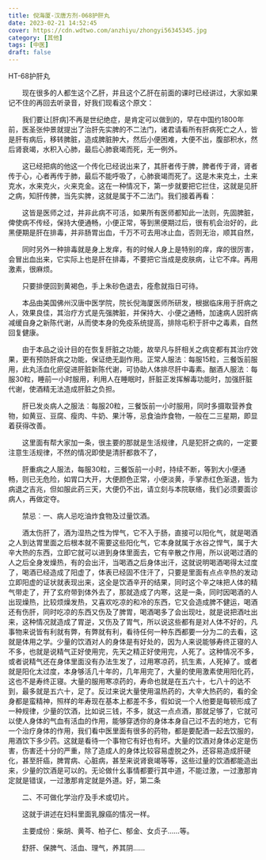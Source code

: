 ```yaml
---
title: 倪海厦-汉唐方剂-068护肝丸
date: 2023-02-21 14:52:45
cover: https://cdn.wdtwo.com/anzhiyu/zhongyi56345345.jpg
category: [其他]
tags: [中医]
draft: false
---
```


HT-68护肝丸

<!--more-->

　　现在很多的人都生这个乙肝，并且这个乙肝在前面的课时已经讲过，大家如果记不住的再回去听录音，好我们现看这个原文：

　　我们要让[肝病]不再是世纪绝症，是肯定可以做到的，早在中国约1800年前，医圣张仲景就提出了治肝先实脾的不二法门，诸君请看所有肝病死亡之人，皆是肝有病后，移转脾脏，造成脾脏肿大，然后小便困难，大便不出，腹部积水，然后肾衰竭，水积入心肺，最后心肺衰竭而死，无一例外。

　　这已经把病的他这一个传化已经说出来了，其肝者传于脾，脾者传于肾，肾者传于心，心者再传于肺，最后不能呼吸了，心肺衰竭而死了。这是木来克土，土来克水，水来克火，火来克金。这在一种情况下，第一步就要把它拦住，这就是见肝之病，知肝传脾，当先实脾，这就是属于不二法门。我们接着再看：

　　这皆是医师之过，并非此病不可活，如果所有医师都知此一法则，先固脾脏，俾使病不传经，保持大便通畅，小便正常，等到黑便期过后，很有机会治好的，此黑便期是肝在排毒，并非肠胃出血，千万不可去用冰止血，否则无治，顺其自然，

　　同时另外一种排毒就是身上发痒，有的时候人身上是特别的痒，痒的很厉害，会冒出血出来，它实际上也是肝在排毒，不要把它当成是皮肤病，让它不痒。再用激素，很麻烦。

　　只要排便回到黄褐色，手上朱砂色退去，痊愈就指日可待。

　　本品由美国佛州汉唐中医学院，院长倪海厦医师所研发，根据临床用于肝病之人，效果良佳，其治疗方式是先强脾脏，并保持大、小便之通畅，加速病人因肝病减缓自身之新陈代谢，从而使本身的免疫系统提高，排除屯积于肝中之毒素，自然回复健康。

　　由于本品之设计目的在恢复肝脏之功能，故举凡与肝相关之病变都有其治疗效果，更有预防肝病之功能，保证绝无副作用。正常人服法︰每服15粒，三餐饭前服用，此丸活血化瘀促进肝脏新陈代谢，可协助人体排尽肝中毒素。酗酒人服法︰每服30粒，睡前一小时服用，利用人在睡眠时，肝脏正发挥解毒功能时，加强肝脏代谢，使酒精无法造成肝脏之负担。

　　肝已发炎病人之服法︰每服20粒，三餐饭前一小时服用，同时多摄取营养食物，如黄豆、豆腐、瘦肉、牛奶、果汁等，忌食油炸食物，一般在二三星期，即显着获得改善。

　　这里面有帮大家加一条，很主要的那就是生活规律，凡是犯肝之病的，一定要注意生活规律，不然的情况即使是清肝都救不了，

　　肝重病之人服法，每服30粒，三餐饭前一小时，持续不断，等到大小便通畅，则已无危险，如胃口大开，大便颜色正常，小便淡黄，手掌赤红色渐退，皆为病退之吉兆，但如服此药三天，大便仍不出，请立刻与本院联络，我们必须要面诊病人，再做定夺。

　　禁忌︰一、病人忌吃油炸食物及过量饮酒。

　　酒太伤肝了，酒为湿热之性为悍气，它不入于肠，直接可以阳化气，就是喝酒之人到达胃里面之后根本就不需要这些阳化气，它本身就属于水谷之悍气，属于大辛大热的东西，立即它就可以进到身体里面去，它有辛散之作用，所以说喝过酒的人之后全身发燥热，有的会出汗，当喝酒之后身体出汗，这就说明喝酒喝得太过度了，喝酒已经造成了阳虚了，体表已经固不住汗了，只要是里面有点点辛热的发动立即阳虚的证状就表现出来，这全是饮酒辛开的结果，同时这个辛之味把人体的精气带走了，开了玄府带到体外去了，那就造成了内寒，这是一条，同时因喝酒的人出现燥热，比较烦燥发热，又喜欢吃凉的和冷的东西，它又会造成脾不健运，喝酒还有伤肝，同时吃凉的东西又伤及了脾胃，喝酒喝多了会出现吐，就是说把酒吐出来，这种情况就造成了胃逆，又伤及了胃气，所以说这些都有是对人体不好的，凡事物来说皆有利就有弊，有弊就有利，看待任何一种东西都要一分为二的去看，这就是体用之学。少量的饮酒对人的身体是有好处的，因为人来说能够寿终正寝的人不多，也就是说精气正好使用完，先天之精正好使用完，人死了。这种情况不多，或者说精气还在身体里面没有办法生发了，过用寒凉药，抗生素，人死掉了。或者就是阳化太过度，本身够活几十年的，几年用完了，大量的使用激素使用阳化药，这也不是寿终正寝。大量的服用寒凉药的，寿命也就是在五六十，七八十的达不到，最多就是五六十，足了。反过来说大量使用温热药的，大辛大热药的，看的全身都是蛮精神，照样的年寿现在基本上都差不多，假如说一个人他要是每顿形成了一种规律，少量的饮酒，比如说三钱，不多，就这一点点酒，那就足够了，它就可以使人身体的气血有活血的作用，能够穿透你的身体本身自己过不去的地方，它有一个治疗身体的作用，我们看中医里面有很多的药物，都是要配酒一起去饮服的，用酒饮下多少药。这就是看待一个事物它有好也有坏。大量的饮酒对身体必定是伤害，伤害还十分的严重，除了造成人的身体比较容易虚脱之外，还容易造成肝硬化，甚至肝癌，脾胃病、心脏病，甚至来说肾衰竭等等，这些过量的饮酒都能造出来，少量的饮酒是可以的。无论做什幺事情都要行其中道，不能过激，一过激那肯定就是错误，一过激那肯定就是外道。好，第二条

　　二、不可做化学治疗及手术或切片。

　　这就于讲述在妇科里面乳腺癌的情况一样。

　　主要成份︰柴胡、黄芩、柏子仁、郁金、女贞子……等。

　　舒肝、保脾气、活血、理气，养其阴……
